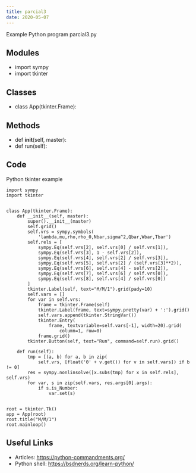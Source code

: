```yaml
---
title: parcial3
date: 2020-05-07
---
```

Example Python program parcial3.py

## Modules

* import sympy
* import tkinter

## Classes

* class App(tkinter.Frame):

## Methods

* def __init__(self, master):
* def run(self):

## Code

Python tkinter example

    import sympy
    import tkinter
    
    
    class App(tkinter.Frame):
        def __init__(self, master):
            super().__init__(master)
            self.grid()
            self.vrs = sympy.symbols(
                'lambda,mu,rho,rho_0,Nbar,sigma^2,Qbar,Wbar,Tbar')
            self.rels = [
                sympy.Eq(self.vrs[2], self.vrs[0] / self.vrs[1]),
                sympy.Eq(self.vrs[3], 1 - self.vrs[2]),
                sympy.Eq(self.vrs[4], self.vrs[2] / self.vrs[3]),
                sympy.Eq(self.vrs[5], self.vrs[2] / (self.vrs[3]**2)),
                sympy.Eq(self.vrs[6], self.vrs[4] - self.vrs[2]),
                sympy.Eq(self.vrs[7], self.vrs[6] / self.vrs[0]),
                sympy.Eq(self.vrs[8], self.vrs[4] / self.vrs[0])
            ]
            tkinter.Label(self, text="M/M/1").grid(pady=10)
            self.vars = []
            for var in self.vrs:
                frame = tkinter.Frame(self)
                tkinter.Label(frame, text=sympy.pretty(var) + ':').grid()
                self.vars.append(tkinter.StringVar())
                tkinter.Entry(
                    frame, textvariable=self.vars[-1], width=20).grid(
                        column=1, row=0)
                frame.grid()
            tkinter.Button(self, text="Run", command=self.run).grid()
    
        def run(self):
            tmp = [(a, b) for a, b in zip(
                self.vrs, [float('0' + v.get()) for v in self.vars]) if b != 0]
            res = sympy.nonlinsolve([x.subs(tmp) for x in self.rels], self.vrs)
            for var, s in zip(self.vars, res.args[0].args):
                if s.is_Number:
                    var.set(s)
    
    
    root = tkinter.Tk()
    app = App(root)
    root.title("M/M/1")
    root.mainloop()
    

## Useful Links

- Articles: https://python-commandments.org/
- Python shell: https://bsdnerds.org/learn-python/
